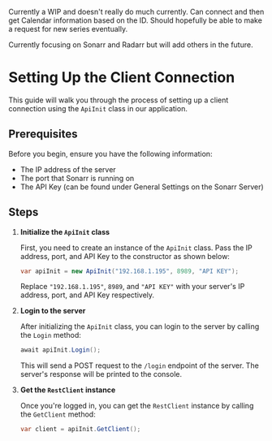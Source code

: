 Currently a WIP and doesn't really do much currently. Can connect and then get Calendar information based on the ID. Should hopefully be able to make a request for new series eventually.

Currently focusing on Sonarr and Radarr but will add others in the future.

# Setting Up the Client Connection

This guide will walk you through the process of setting up a client connection using the `ApiInit` class in our application.

## Prerequisites

Before you begin, ensure you have the following information:

- The IP address of the server
- The port that Sonarr is running on
- The API Key (can be found under General Settings on the Sonarr Server)

## Steps

1. **Initialize the `ApiInit` class**

    First, you need to create an instance of the `ApiInit` class. Pass the IP address, port, and API Key to the constructor as shown below:

    ```csharp
    var apiInit = new ApiInit("192.168.1.195", 8989, "API KEY");
    ```

    Replace `"192.168.1.195"`, `8989`, and `"API KEY"` with your server's IP address, port, and API Key respectively.

2. **Login to the server**

    After initializing the `ApiInit` class, you can login to the server by calling the `Login` method:

    ```csharp
    await apiInit.Login();
    ```

    This will send a POST request to the `/login` endpoint of the server. The server's response will be printed to the console.

3. **Get the `RestClient` instance**

    Once you're logged in, you can get the `RestClient` instance by calling the `GetClient` method:

    ```csharp
    var client = apiInit.GetClient();
    ```
